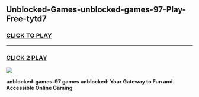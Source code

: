 
## Unblocked-Games-unblocked-games-97-Play-Free-tytd7
<h3>
<a href="https://premium76.site?title=unblocked-games-97&ref=21A">CLICK TO PLAY</a></h3>
<hr>

<h3>
<a href="https://premium76.site?title=unblocked-games-97&ref=21A">CLICK 2 PLAY</a>
  
</h3>

<a href="https://premium76.site?title=unblocked-games-97&ref=21A"><img src="https://clearcache.store/games.png"></a>


**unblocked-games-97 games unblocked: Your Gateway to Fun and Accessible Online Gaming**

